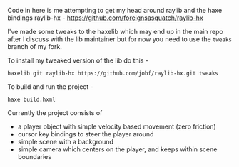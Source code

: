 Code in here is me attempting to get my head around raylib and the haxe bindings raylib-hx - https://github.com/foreignsasquatch/raylib-hx

I've made some tweaks to the haxelib which may end up in the main repo after I discuss with the lib maintainer but for now you need to use the `tweaks` branch of my fork.

To install my tweaked version of the lib do this -

```shell
haxelib git raylib-hx https://github.com/jobf/raylib-hx.git tweaks
```

To build and run the project - 

```shell
haxe build.hxml
```

Currently the project consists of

 - a player object with simple velocity based movement (zero friction)
 - cursor key bindings to steer the player around
 - simple scene with a background
 - simple camera which centers on the player, and keeps within scene boundaries